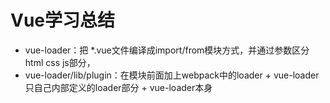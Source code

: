 # Vue学习总结  
- vue-loader：把 *.vue文件编译成import/from模块方式，并通过参数区分html css js部分，
- vue-loader/lib/plugin：在模块前面加上webpack中的loader + vue-loader只自己内部定义的loader部分 +  vue-loader本身